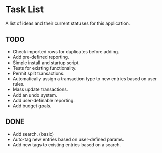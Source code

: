 Task List
=========

A list of ideas and their current statuses for this application.

TODO
----

* Check imported rows for duplicates before adding.
* Add pre-defined reporting.
* Simple install and startup script.
* Tests for existing functionality.
* Permit split transactions.
* Automatically assign a transaction type to new entries based on user rules.
* Mass update transactions.
* Add an undo system.
* Add user-definable reporting.
* Add budget goals.


DONE
----

* Add search. (basic)
* Auto-tag new entries based on user-defined params.
* Add new tags to existing entries based on a search.